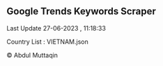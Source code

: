 

## Google Trends Keywords Scraper 
 
Last Update 27-06-2023 , 11:18:33

Country List :
VIETNAM.json



© Abdul Muttaqin 
